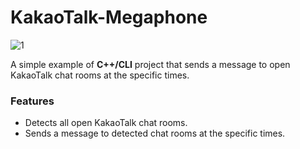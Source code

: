 # KakaoTalk-Megaphone

![1](https://user-images.githubusercontent.com/60180255/103413893-ca9ba700-4bbe-11eb-8575-3bd4ffff2e5b.png)

A simple example of **C++/CLI** project that sends a message to open KakaoTalk chat rooms at the specific times.

### Features

* Detects all open KakaoTalk chat rooms.
* Sends a message to detected chat rooms at the specific times.